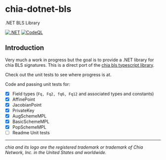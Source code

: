 # chia-dotnet-bls

.NET BLS Library

[![.NET](https://github.com/dkackman/chia-dotnet-bls/actions/workflows/dotnet.yml/badge.svg)](https://github.com/dkackman/chia-dotnet-bls/actions/workflows/dotnet.yml)
[![CodeQL](https://github.com/dkackman/chia-dotnet-bls/actions/workflows/github-code-scanning/codeql/badge.svg)](https://github.com/dkackman/chia-dotnet-bls/actions/workflows/github-code-scanning/codeql)

## Introduction

Very much a work in progress but the goal is to provide a .NET library for chia BLS signatures. This is a direct port of the [chia bls typescript library](https://github.com/Chia-Network/node-chia-bls).

Check out the unit tests to see where progress is at.

Code and passing unit tests for:
- [x] Field types (`Fq, Fq2, fq6, Fq12` and associated types and constants)
- [x] AffinePoint
- [x] JacobianPoint
- [x] PrivateKey
- [x] AugSchemeMPL
- [x] BasicSchemeMPL
- [x] PopSchemeMPL
- [ ] Readme Unit tests

___

_chia and its logo are the registered trademark or trademark of Chia Network, Inc. in the United States and worldwide._
